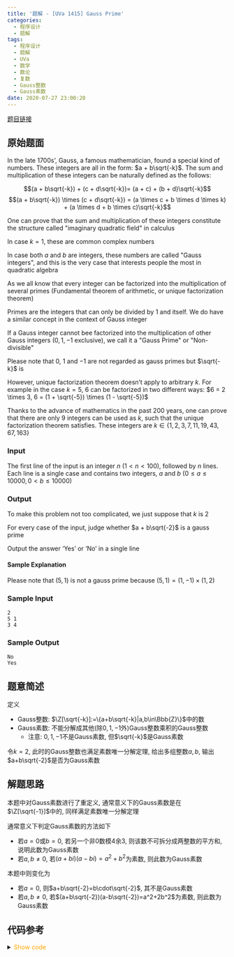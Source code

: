 ```yaml
---
title: '题解 - [UVa 1415] Gauss Prime'
categories:
  - 程序设计
  - 题解
tags:
  - 程序设计
  - 题解
  - UVa
  - 数学
  - 数论
  - 复数
  - Gauss整数
  - Gauss素数
date: 2020-07-27 23:00:20
---
```

[题目链接](https://vjudge.net/problem/UVA-1415/origin)

<!-- more -->

## 原始题面

In the late 1700s’, Gauss, a famous mathematician, found a special kind of numbers. These integers are all in the form: $a + b\sqrt{-k}$. The sum and multiplication of these integers can be naturally defined as the follows:

$$(a + b\sqrt{-k}) + (c + d\sqrt{-k})= (a + c) + (b + d)\sqrt{-k}$$
$$(a + b\sqrt{-k}) \times (c + d\sqrt{-k}) = (a \times c + b \times d \times k) + (a \times d + b \times c)\sqrt{-k}$$

One can prove that the sum and multiplication of these integers constitute the structure called "imaginary quadratic field" in calculus

In case $k = 1$, these are common complex numbers

In case both $a$ and $b$ are integers, these numbers are called "Gauss integers", and this is the very case that interests people the most in quadratic algebra

As we all know that every integer can be factorized into the multiplication of several primes (Fundamental theorem of arithmetic, or unique factorization theorem)

Primes are the integers that can only be divided by 1 and itself. We do have a similar concept in the context of Gauss integer

If a Gauss integer cannot bee factorized into the multiplication of other Gauss integers ($0, 1, -1$ exclusive), we call it a "Gauss Prime" or "Non-divisible"

Please note that $0$, $1$ and $-1$ are not regarded as gauss primes but $\sqrt{-k}$ is

However, unique factorization theorem doesn’t apply to arbitrary $k$. For example in the case $k = 5$, $6$ can be factorized in two different ways: $6 = 2 \times 3, 6 = (1 + \sqrt{-5}) \times (1 - \sqrt{-5})$

Thanks to the advance of mathematics in the past 200 years, one can prove that there are only $9$ integers can be used as $k$, such that the unique factorization theorem satisfies. These integers are $k ∈ \{1, 2, 3, 7, 11, 19, 43, 67, 163\}$

### Input

The first line of the input is an integer $n$ ($1 < n < 100$), followed by $n$ lines. Each line is a single case
and contains two integers, $a$ and $b$ ($0 ≤ a ≤ 10000, 0 < b ≤ 10000$)

### Output

To make this problem not too complicated, we just suppose that $k$ is $2$

For every case of the input, judge whether $a + b\sqrt{-2}$ is a gauss prime

Output the answer ‘Yes’ or ‘No’ in a single line

#### Sample Explanation

Please note that $(5, 1)$ is not a gauss prime because $(5, 1) = (1, -1) \times (1, 2)$

### Sample Input

```input1
2
5 1
3 4
```

### Sample Output

```output1
No
Yes
```

## 题意简述

定义

- Gauss整数: $\Z[\sqrt{-k}]:=\{a+b\sqrt{-k}|a,b\in\Bbb{Z}\}$中的数
- Gauss素数: 不能分解成其他(除$0,1,-1$外)Gauss整数乘积的Gauss整数
  - 注意: $0,1,-1$不是Gauss素数, 但$\sqrt{-k}$是Gauss素数

令$k=2$, 此时的Gauss整数也满足素数唯一分解定理, 给出多组整数$a,b$, 输出$a+b\sqrt{-2}$是否为Gauss素数

## 解题思路

本题中对Gauss素数进行了重定义, 通常意义下的Gauss素数是在$\Z[\sqrt{-1}]$中的, 同样满足素数唯一分解定理

通常意义下判定Gauss素数的方法如下

- 若$a=0$或$b=0$, 若另一个非$0$数模$4$余$3$, 则该数不可拆分成两整数的平方和, 说明此数为Gauss素数
- 若$a,b\ne0$, 若$(a+bi)(a-bi)=a^2+b^2$为素数, 则此数为Gauss素数

本题中则变化为

- 若$a=0$, 则$a+b\sqrt{-2}=b\cdot\sqrt{-2}$, 其不是Gauss素数
- 若$a,b\ne0$, 若$(a+b\sqrt{-2})(a-b\sqrt{-2})=a^2+2b^2$为素数, 则此数为Gauss素数

## 代码参考

<details>
<summary><font color='orange'>Show code</font></summary>

```cpp
/*
 * @Author: Tifa
 * @LastEditTime: 2020-07-27 23:00:20
 * @Description: UVA 1415
 */
const int N = 2e4 + 5;

bool vis[N];
int  pri[N], cnt_pri = 0;

bool judge(int a, int b) {
  if (a == 0)
    return 0;
  int _ = a * a + 2 * b * b;
  for (int i = 0; i < cnt_pri && pri[i] < _; ++i)
    if (_ % pri[i] == 0) return 0;
  return 1;
}

int main() {
  vis[1] = 1;
  for (int i = 2; i < N; ++i) {
    if (vis[i]) continue;
    pri[cnt_pri++] = i;
    for (int j = i * i; j < N; j += i) {
      vis[j] = 1;
    }
  }

  int kase;
  scanf("%d", &kase);
  while (kase--) {
    int a, b;
    scanf("%d%d", &a, &b);
    printf("%s\n", judge(a, b) ? "Yes" : "No");
  }
  return 0;
}
```

</details>
